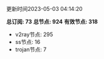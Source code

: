 更新时间2023-05-03 04:14:20

**总订阅: 73**
**总节点: 924**
**有效节点: 318**
- v2ray节点: 295
- ss节点: 16
- trojan节点: 7
